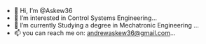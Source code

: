 - 👋 Hi, I’m @Askew36
- 👀 I’m interested in Control Systems Engineering...
- 🌱 I’m currently Studying a degree in Mechatronic Engineering ...
- 📫 you can reach me on: andrewaskew36@gmail.com...

<!---
Askew36/Askew36 is a ✨ special ✨ repository because its `README.md` (this file) appears on your GitHub profile.
You can click the Preview link to take a look at your changes.
--->
